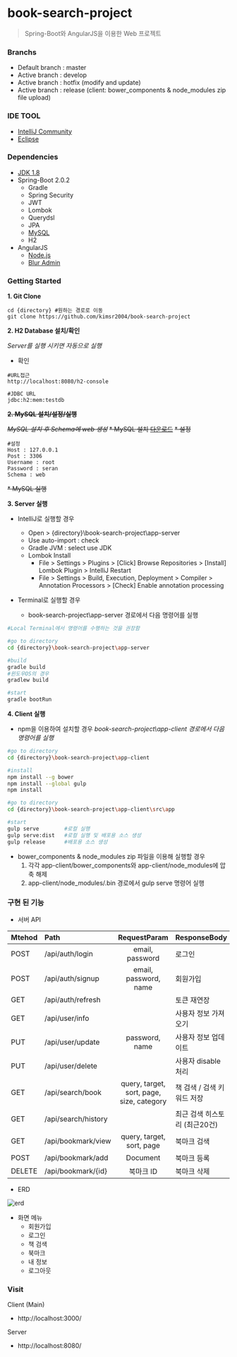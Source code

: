 book-search-project
=============================
> Spring-Boot와 AngularJS을 이용한 Web 프로젝트

### Branchs
* Default branch : master
* Active branch : develop
* Active branch : hotfix (modify and update)
* Active branch : release (client: bower_components & node_modules zip file upload)


### IDE TOOL
* [IntelliJ Community](https://www.jetbrains.com/idea/download)
* [Eclipse](https://www.eclipse.org/downloads/eclipse-packages/)


### Dependencies
* [JDK 1.8](http://www.oracle.com/technetwork/java/javase/downloads/jdk8-downloads-2133151.html)
* Spring-Boot 2.0.2
   * Gradle
   * Spring Security
   * JWT
   * Lombok
   * Querydsl
   * JPA
   * [MySQL](https://dev.mysql.com/downloads/)
   * H2
* AngularJS
   * [Node.js](https://nodejs.org/ko/)
   * [Blur Admin](https://github.com/akveo/blur-admin)


### Getting Started
**1. Git Clone**
```
cd {directory} #원하는 경로로 이동
git clone https://github.com/kimsr2004/book-search-project
```


**2. H2 Database 설치/확인**

*Server를 실행 시키면 자동으로 실행*
* 확인
```
#URL접근
http://localhost:8080/h2-console

#JDBC URL
jdbc:h2:mem:testdb
```

~~**2. MySQL 설치/설정/실행**~~

~~*MySQL 설치 후 Schema에 web 생성*~~
~~* MySQL 설치 [다운로드](https://dev.mysql.com/downloads/)~~
~~* 설정~~
```
#설정
Host : 127.0.0.1
Post : 3306
Username : root
Password : seran
Schema : web
```
~~* MySQL 실행~~


**3. Server 실행**

* IntelliJ로 실행할 경우
   * Open > {directory}\book-search-project\app-server
   * Use auto-import : check
   * Gradle JVM : select use JDK
   * Lombok Install
      * File > Settings > Plugins > [Click] Browse Repositories > [Install] Lombok Plugin > IntelliJ Restart
      * File > Settings > Build, Execution, Deployment > Compiler > Annotation Processors > [Check] Enable annotation processing


* Terminal로 실행할 경우

   * book-search-project\app-server 경로에서 다음 명령어를 실행
```bash
#Local Terminal에서 명령어를 수행하는 것을 권장함

#go to directory
cd {directory}\book-search-project\app-server

#build
gradle build
#윈도우OS의 경우
gradlew build

#start
gradle bootRun
```


**4. Client 실행**

* npm을 이용하여 설치할 경우
*book-search-project\app-client 경로에서 다음 명령어를 실행*
```bash
#go to directory
cd {directory}\book-search-project\app-client

#install
npm install --g bower
npm install --global gulp
npm install

#go to directory
cd {directory}\book-search-project\app-client\src\app

#start
gulp serve        #로컬 실행
gulp serve:dist   #로컬 실행 및 배포용 소스 생성
gulp release      #배포용 소스 생성
```

* bower_components & node_modules zip 파일을 이용해 실행할 경우
   1. 각각 app-client/bower_components와 app-client/node_modules에 압축 해제
   2. app-client/node_modules/.bin 경로에서 gulp serve 명령어 실행



### 구현 된 기능
* 서버 API

| Mtehod   |Path                              | RequestParam                               | ResponseBody                 |
|----------|:---------------------------------|:------------------------------------------:|------------------------------|
| POST     | /api/auth/login                  | email, password                            | 로그인                        |
| POST     | /api/auth/signup                 | email, password, name                      | 회원가입                      |
| GET      | /api/auth/refresh                |                                            | 토큰 재연장                   |
| GET      | /api/user/info                   |                                            | 사용자 정보 가져오기           |
| PUT      | /api/user/update                 | password, name                             | 사용자 정보 업데이트           |
| PUT      | /api/user/delete                 |                                            | 사용자 disable 처리           |
| GET      | /api/search/book                 | query, target, sort, page, size, category  | 책 검색 / 검색 키워드 저장     |
| GET      | /api/search/history              |                                            | 최근 검색 히스토리 (최근20건)  |
| GET      | /api/bookmark/view               | query, target, sort, page                  | 북마크 검색                   |
| POST     | /api/bookmark/add                | Document                                   | 북마크 등록                   |
| DELETE   | /api/bookmark/{id}               | 북마크 ID                                   | 북마크 삭제                   |


* ERD

![erd](https://user-images.githubusercontent.com/41044894/42779936-cb54d952-897c-11e8-9381-beb0e52d36e0.png)


* 화면 메뉴
   * 회원가입
   * 로그인
   * 책 검색
   * 북마크
   * 내 정보
   * 로그아웃



### Visit
Client (Main)
- http://localhost:3000/

Server
- http://localhost:8080/
